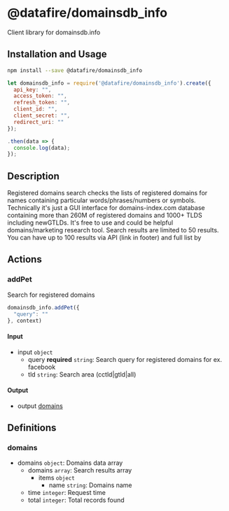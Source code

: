 # @datafire/domainsdb_info

Client library for domainsdb.info

## Installation and Usage
```bash
npm install --save @datafire/domainsdb_info
```
```js
let domainsdb_info = require('@datafire/domainsdb_info').create({
  api_key: "",
  access_token: "",
  refresh_token: "",
  client_id: "",
  client_secret: "",
  redirect_uri: ""
});

.then(data => {
  console.log(data);
});
```

## Description

Registered domains search checks the lists of registered domains for names containing particular words/phrases/numbers or symbols. Technically it's just a GUI interface for domains-index.com database containing more than 260M of registered domains and 1000+ TLDS including newGTLDs. It's free to use and could be helpful domains/marketing research tool. Search results are limited to 50 results. You can have up to 100 results via API (link in footer) and full list by

## Actions

### addPet
Search for registered domains


```js
domainsdb_info.addPet({
  "query": ""
}, context)
```

#### Input
* input `object`
  * query **required** `string`: Search query for registered domains for ex. facebook
  * tld `string`: Search area (cctld|gtld|all)

#### Output
* output [domains](#domains)



## Definitions

### domains
* domains `object`: Domains data array
  * domains `array`: Search results array
    * items `object`
      * name `string`: Domains name
  * time `integer`: Request time
  * total `integer`: Total records found


